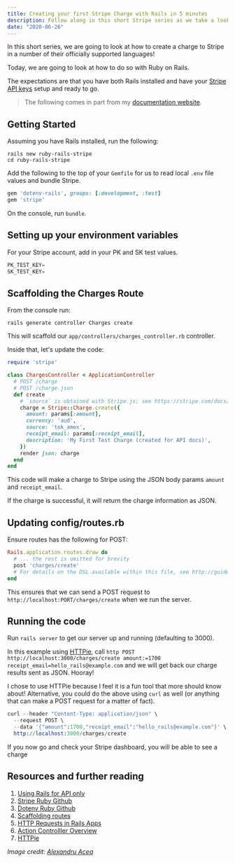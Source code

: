 ```yaml
---
title: Creating your first Stripe Charge with Rails in 5 minutes
description: Follow along in this short Stripe series as we take a look at making a Stripe charge in a few different languages!
date: "2020-06-26"
---
```


In this short series, we are going to look at how to create a charge to Stripe in a number of their officially supported languages!

Today, we are going to look at how to do so with Ruby on Rails.

The expectations are that you have both Rails installed and have your [Stripe API keys](https://stripe.com/docs/keys) setup and ready to go.

> The following comes in part from my [documentation website](https://docs.dennisokeeffe.com/manual-stripe-rails-stripe-configuration).

## Getting Started

Assuming you have Rails installed, run the following:

```shell
rails new ruby-rails-stripe
cd ruby-rails-stripe
```

Add the following to the top of your `Gemfile` for us to read local `.env` file values and bundle Stripe.

```ruby
gem 'dotenv-rails', groups: [:development, :test]
gem 'stripe'
```

On the console, run `bundle`.

## Setting up your environment variables

For your Stripe account, add in your PK and SK test values.

```s
PK_TEST_KEY=
SK_TEST_KEY=
```

## Scaffolding the Charges Route

From the console run:

```shell
rails generate controller Charges create
```

This will scaffold our `app/controllers/charges_controller.rb` controller.

Inside that, let's update the code:

```ruby
require 'stripe'

class ChargesController < ApplicationController
  # POST /charge
  # POST /charge.json
  def create
    # `source` is obtained with Stripe.js; see https://stripe.com/docs/payments/accept-a-payment-charges#web-create-token
    charge = Stripe::Charge.create({
      amount: params[:amount],
      currency: 'aud',
      source: 'tok_amex',
      receipt_email: params[:receipt_email],
      description: 'My First Test Charge (created for API docs)',
    })
    render json: charge
  end
end
```

This code will make a charge to Stripe using the JSON body params `amount` and `receipt_email`.

If the charge is successful, it will return the charge information as JSON.

## Updating config/routes.rb

Ensure routes has the following for POST:

```ruby
Rails.application.routes.draw do
  # ... the rest is omitted for brevity
  post 'charges/create'
  # For details on the DSL available within this file, see http://guides.rubyonrails.org/routing.html
end
```

This ensures that we can send a POST request to `http://localhost:PORT/charges/create` when we run the server.

## Running the code

Run `rails server` to get our server up and running (defaulting to 3000).

In this example using [HTTPie](https://httpie.org/), call `http POST http://localhost:3000/charges/create amount:=1700 receipt_email=hello_rails@example.com` and we will get back our charge results sent as JSON. Hooray!

I chose to use HTTPie because I feel it is a fun tool that more should know about! Alternative, you could do the above using `curl` as well (or anything that can make a POST request for a matter of fact).

```s
curl --header "Content-Type: application/json" \
  --request POST \
  --data '{"amount":1700,"receipt_email":"hello_rails@example.com"}' \
  http://localhost:3000/charges/create
```

If you now go and check your Stripe dashboard, you will be able to see a charge

## Resources and further reading

1. [Using Rails for API only](https://guides.rubyonrails.org/api_app.html)
2. [Stripe Ruby Github](https://github.com/stripe/stripe-ruby)
3. [Dotenv Ruby Github](https://github.com/bkeepers/dotenv)
4. [Scaffolding routes](http://www.xyzpub.com/en/ruby-on-rails/3.2/scaffold_anlegen.html)
5. [HTTP Requests in Rails Apps](https://thoughtbot.com/blog/back-to-basics-http-requests)
6. [Action Controlller Overview](https://guides.rubyonrails.org/v5.2/action_controller_overview.html)
7. [HTTPie](https://httpie.org/)

_Image credit: [Alexandru Acea](https://unsplash.com/@alexacea)_
